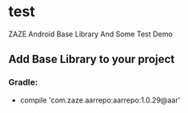 # test
ZAZE Android Base Library And Some Test Demo


## Add Base Library to your project
### Gradle:
-    compile 'com.zaze.aarrepo:aarrepo:1.0.29@aar'

